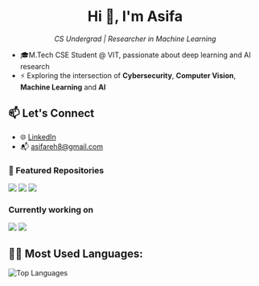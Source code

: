   <h1 align="center">Hi 👋, I'm Asifa</h1>  
<p align="center">
  <em>CS Undergrad | Researcher in Machine Learning </em> 
</p>
     
- 🎓M.Tech CSE Student @ VIT, passionate about deep learning and AI research    
- ⚡ Exploring the intersection of **Cybersecurity**, **Computer Vision**, **Machine Learning** and **AI** 
## 📫 Let's Connect
- 🌐 [LinkedIn](https://www.linkedin.com/in/s-asifa-896741250/)
- 📬 asifareh8@gmail.com
### 📌 Featured Repositories
<a href="https://github.com/asifa1510/LightningStrikeRisk"><img src="https://img.shields.io/badge/Lightning_Risk_AI-Aviation_Safety-blue" /></a>
<a href="https://github.com/asifa1510/PCAPClassifier"><img src="https://img.shields.io/badge/PCAP_classification-Network_packets_traffic" /></a>
<a href="https://github.com/asifa1510/HealHive-Healthcare_Website"><img src="https://img.shields.io/badge/HealHive-yellow" /></a>

### Currently working on
<a href="https://github.com/asifa/DiffQuantumQR"><img src="https://img.shields.io/badge/DiffQuantumQR-Adversarial_QR_Detection-green" /></a>
<a href="https://github.com/asifa1510/RoverFailurePredictor"><img src="https://img.shields.io/badge/Rover_Predictive_Maintenance-white" /></a>






## 🧑‍💻 Most Used Languages:
![Top Languages](https://github-readme-stats.vercel.app/api/top-langs/?username=asifa1510&layout=compact&theme=radical)
